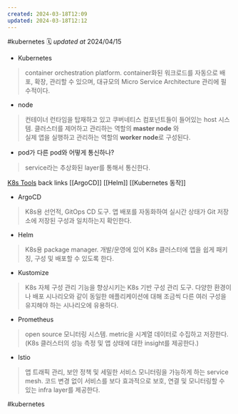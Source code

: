 ```yaml
---
created: 2024-03-18T12:09
updated: 2024-03-18T12:12
---
```

#kubernetes 🗓 *updated at* 2024/04/15

- Kubernetes
> container orchestration platform.
> container화된 워크로드를 자동으로 배포, 확장, 관리할 수 있으며, 대규모의 Micro Service Architecture 관리에 필수적이다.

- node
> 컨테이너 런타임을 탑재하고 있고 쿠버네티스 컴포넌트들이 들어있는 host 시스템.
> 클러스터를 제어하고 관리하는 역할의 **master node** 와 <br/> 
> 실제 앱을 실행하고 관리하는 역할의 **worker node**로 구성된다.

- pod가 다른 pod와 어떻게 통신하나?
> service라는 추상화된 layer를 통해서 통신한다.


[K8s Tools](https://overcast.blog/13-kubernetes-tools-your-should-know-in-2024-4e857124c176)
back links  [[ArgoCD]] [[Helm]] [[Kubernetes 동작]]

- ArgoCD
> K8s용 선언적, GitOps CD 도구.
> 앱 배포를 자동화하여 실시간 상태가 Git 저장소에 저장된 구성과 일치하는지 확인한다.

- Helm
> K8s용 package manager.
> 개발/운영에 있어 K8s 클러스터에 앱을 쉽게 패키징, 구성 및 배포할 수 있도록 한다.

- Kustomize
> K8s 자체 구성 관리 기능을 향상시키는 K8s 기반 구성 관리 도구.
> 다양한 환경이나 배포 시나리오와 같이 동일한 애플리케이션에 대해 조금씩 다른 여러 구성을 유지해야 하는 시나리오에 유용하다.

- Prometheus
> open source 모니터링 시스템.
> metric을 시계열 데이터로 수집하고 저장한다. (K8s 클러스터의 성능 측정 및 앱 상태에 대한 insight를 제공한다.)

- Istio
> 앱 트래픽 관리, 보안 정책 및 세밀한 서비스 모니터링을 가능하게 하는 service mesh.
> 코드 변경 없이 서비스를 보다 효과적으로 보호, 연결 및 모니터링할 수 있는 infra layer를 제공한다.


#kubernetes 
